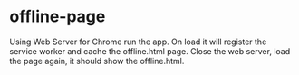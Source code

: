 # offline-page

Using Web Server for Chrome run the app. On load it will register the service worker and cache the offline.html page. Close the web server, load the page again, it should show the offline.html.

